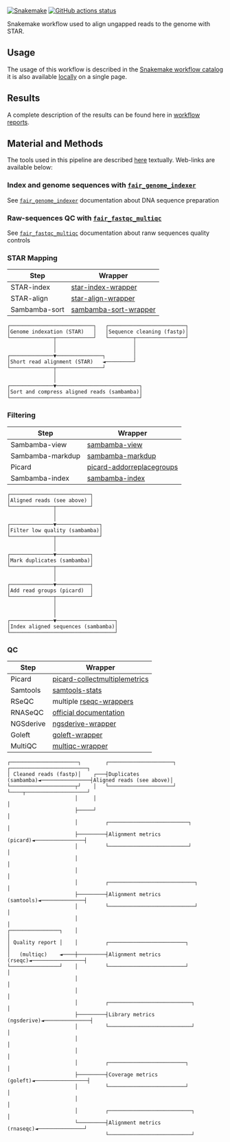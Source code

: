 [![Snakemake](https://img.shields.io/badge/snakemake-≥7.29.0-brightgreen.svg)](https://snakemake.github.io)
[![GitHub actions status](https://github.com/tdayris/fair_star_mapping/workflows/Tests/badge.svg?branch=main)](https://github.com/tdayris/fair_star_mapping/actions?query=branch%3Amain+workflow%3ATests)

Snakemake workflow used to align ungapped reads to the genome with STAR.

## Usage

The usage of this workflow is described in the [Snakemake workflow catalog](https://snakemake.github.io/snakemake-workflow-catalog?usage=tdayris/fair_star_mapping) it is also available [locally](https://github.com/tdayris/fair_star_mapping/blob/main/workflow/report/usage.rst) on a single page.
 
## Results

A complete description of the results can be found here in [workflow reports](https://github.com/tdayris/fair_star_mapping/blob/main/workflow/report/results.rst).

## Material and Methods

The tools used in this pipeline are described [here](https://github.com/tdayris/fair_star_mapping/blob/main/workflow/report/material_methods.rst) textually. Web-links are available below:


### Index and genome sequences with [`fair_genome_indexer`](https://github.com/tdayris/fair_genome_indexer/)

See [`fair_genome_indexer`](https://github.com/tdayris/fair_genome_indexer/) documentation about DNA sequence preparation

### Raw-sequences QC with [`fair_fastqc_multiqc`](https://github.com/tdayris/fair_fastqc_multiqc/)

See  [`fair_fastqc_multiqc`](https://github.com/tdayris/fair_fastqc_multiqc/) documentation about ranw sequences quality controls

### STAR Mapping

| Step          | Wrapper                                                                                                  |
| ------------- | -------------------------------------------------------------------------------------------------------- |
| STAR-index    | [star-index-wrapper](https://snakemake-wrappers.readthedocs.io/en/v5.8.3/wrappers/star/index.html)       |
| STAR-align    | [star-align-wrapper](https://snakemake-wrappers.readthedocs.io/en/v5.8.3/wrappers/star/align.html)       |
| Sambamba-sort | [sambamba-sort-wrapper](https://snakemake-wrappers.readthedocs.io/en/v5.8.3/wrappers/sambamba/sort.html) |

```
┌───────────────────────────┐   ┌─────────────────────────┐
│Genome indexation (STAR)   │   │Sequence cleaning (fastp)│
└──────────────┬────────────┘   └────────┬────────────────┘
               │                         │                 
               │                         │                 
┌──────────────▼───────────────┐         │                 
│Short read alignment (STAR)   ◄─────────┘                 
└──────────────┬───────────────┘                           
               │                                           
               │                                           
┌──────────────▼───────────────────────────┐               
│Sort and compress aligned reads (sambamba)│               
└──────────────────────────────────────────┘               
```


### Filtering

| Step             | Wrapper                                                                                                                      |
| ---------------- | ---------------------------------------------------------------------------------------------------------------------------- |
| Sambamba-view    | [sambamba-view](https://snakemake-wrappers.readthedocs.io/en/v5.8.3/wrappers/sambamba/view.html)                             |
| Sambamba-markdup | [sambamba-markdup](https://snakemake-wrappers.readthedocs.io/en/v5.8.3/wrappers/sambamba/markdup.html)                       |
| Picard           | [picard-addorreplacegroups](https://snakemake-wrappers.readthedocs.io/en/v5.8.3/wrappers/picard/addorreplacereadgroups.html) |
| Sambamba-index   | [sambamba-index](https://snakemake-wrappers.readthedocs.io/en/v5.8.3/wrappers/sambamba/index.html)                           |

```
┌──────────────────────────┐        
│Aligned reads (see above) │        
└──────────────┬───────────┘        
               │                    
               │                    
┌──────────────▼──────────────┐     
│Filter low quality (sambamba)│     
└──────────────┬──────────────┘     
               │                    
               │                    
┌──────────────▼───────────┐        
│Mark duplicates (sambamba)│        
└──────────────┬───────────┘        
               │                    
               │                    
┌──────────────▼───────────┐        
│Add read groups (picard)  │        
└──────────────┬───────────┘        
               │                    
               │                    
               │                    
┌──────────────▼───────────────────┐
│Index aligned sequences (sambamba)│
└──────────────────────────────────┘
```

### QC

| Step     | Wrapper                                                                                                                          |
| -------- | -------------------------------------------------------------------------------------------------------------------------------- |
| Picard   | [picard-collectmultiplemetrics](https://snakemake-wrappers.readthedocs.io/en/v5.8.3/wrappers/picard/collectmultiplemetrics.html) |
| Samtools | [samtools-stats](https://snakemake-wrappers.readthedocs.io/en/v5.8.3/wrappers/samtools/stats.html)                               |
| RSeQC    | multiple [rseqc-wrappers](https://snakemake-wrappers.readthedocs.io/en/v5.8.3/wrappers/rseqc.html)                               |
| RNASeQC  | [official documentation](https://github.com/getzlab/rnaseqc)                                                                     |
| NGSderive| [ngsderive-wrapper](https://snakemake-wrappers.readthedocs.io/en/v5.8.3/wrappers/ngsderive.html)                                 |
| Goleft   | [goleft-wrapper](https://snakemake-wrappers.readthedocs.io/en/v5.8.3/wrappers/goleft/indexcov.html)                              |
| MultiQC  | [multiqc-wrapper](https://snakemake-wrappers.readthedocs.io/en/v5.8.3/wrappers/multiqc.html)                                     |

```
┌──────────────────────┐        ┌─────────────────────┐                ┌─────────────────────────┐
│ Cleaned reads (fastp)│    ┌───┤Duplicates (sambamba)◄────────────────┤Aligned reads (see above)│
└─────────────────────┬┘    │   └─────────────────────┘                └────┬────────────────────┘
                      │     │                                               │                     
                      ├─────┘                                               │                     
                      │         ┌──────────────────────────┐                │                     
                      ├─────────┤Alignment metrics (picard)◄────────────────┤                     
                      │         └──────────────────────────┘                │                     
                      │                                                     │                     
                      │                                                     │                     
                      │         ┌────────────────────────────┐              │                     
                      ├─────────┤Alignment metrics (samtools)◄──────────────┤                     
                      │         └────────────────────────────┘              │                     
                      │                                                     │                     
┌────────────────┐    │                                                     │                     
│ Quality report │    │         ┌─────────────────────────┐                 │                     
│   (multiqc)    ◄────┼─────────┤Alignment metrics (rseqc)◄─────────────────┤                     
└────────────────┘    │         └─────────────────────────┘                 │                     
                      │                                                     │                     
                      │                                                     │                     
                      │         ┌───────────────────────────┐               │                     
                      ├─────────┤Library metrics (ngsderive)◄───────────────┤                     
                      │         └───────────────────────────┘               │                     
                      │                                                     │                     
                      │                                                     │                     
                      │         ┌─────────────────────────┐                 │                     
                      ├─────────┤Coverage metrics (goleft)◄─────────────────┤                   
                      │         └─────────────────────────┘                 │                      
                      │                                                     │                     
                      │         ┌───────────────────────────┐               │                     
                      └─────────┤Alignment metrics (rnaseqc)◄───────────────┘                     
                                └───────────────────────────┘                                      
```
